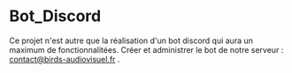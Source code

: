 # Bot_Discord
Ce projet n'est autre que la réalisation d'un bot discord qui aura un maximum de fonctionnalitées. Créer et administrer le bot de notre serveur : contact@birds-audiovisuel.fr .
